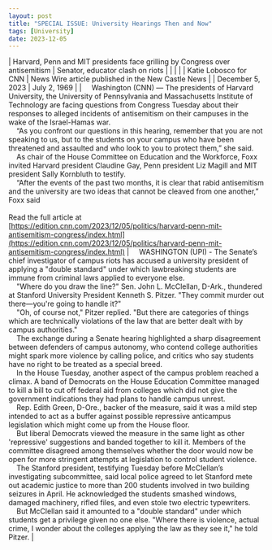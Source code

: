 ```yaml
---
layout: post
title: "SPECIAL ISSUE: University Hearings Then and Now"
tags: [University]
date: 2023-12-05
---
```


| Harvard, Penn and MIT presidents face grilling by Congress over antisemitism | Senator, educator clash on riots |
|  |  |
| Katie Lobosco for CNN | News Wire article published in the New Castle News |
| December 5, 2023 | July 2, 1969 |
| &nbsp;&nbsp;&nbsp;&nbsp;Washington (CNN) — The presidents of Harvard University, the University of Pennsylvania and Massachusetts Institute of Technology are facing questions from Congress Tuesday about their responses to alleged incidents of antisemitism on their campuses in the wake of the Israel-Hamas war.<br>&nbsp;&nbsp;&nbsp;&nbsp;“As you confront our questions in this hearing, remember that you are not speaking to us, but to the students on your campus who have been threatened and assaulted and who look to you to protect them,” she said.<br>&nbsp;&nbsp;&nbsp;&nbsp;As chair of the House Committee on Education and the Workforce, Foxx invited Harvard president Claudine Gay, Penn president Liz Magill and MIT president Sally Kornbluth to testify.<br>&nbsp;&nbsp;&nbsp;&nbsp;“After the events of the past two months, it is clear that rabid antisemitism and the university are two ideas that cannot be cleaved from one another,” Foxx said<br><br>Read the full article at<br>[https://edition.cnn.com/2023/12/05/politics/harvard-penn-mit-antisemitism-congress/index.html](https://edition.cnn.com/2023/12/05/politics/harvard-penn-mit-antisemitism-congress/index.html) | &nbsp;&nbsp;&nbsp;&nbsp;WASHINGTON (UPI) - The Senate’s chief investigator of campus riots has accused a university president of applying a "double standard" under which lawbreaking students are immune from criminal laws applied to everyone else.<br>&nbsp;&nbsp;&nbsp;&nbsp;"Where do you draw the line?" Sen. John L. McClellan, D-Ark., thundered at Stanford University President Kenneth S. Pitzer. "They commit murder out there—you're going to handle it?"<br>&nbsp;&nbsp;&nbsp;&nbsp;"Oh, of course not," Pitzer replied. "But there are categories of things which are technically violations of the law that are better dealt with by campus authorities."<br>&nbsp;&nbsp;&nbsp;&nbsp;The exchange during a Senate hearing highlighted a sharp disagreement between defenders of campus autonomy, who contend college authorities might spark more violence by calling police, and critics who say students have no right to be treated as a special breed.<br>&nbsp;&nbsp;&nbsp;&nbsp;In the House Tuesday, another aspect of the campus problem reached a climax. A band of Democrats on the House Education Committee managed to kill a bill to cut off federal aid from colleges which did not give the government indications they had plans to handle campus unrest.<br>&nbsp;&nbsp;&nbsp;&nbsp;Rep. Edith Green, D-Ore., backer of the measure, said it was a mild step intended to act as a buffer against possible repressive anticampus legislation which might come up from the House floor.<br>&nbsp;&nbsp;&nbsp;&nbsp;But liberal Democrats viewed the measure in the same light as other 'repressive' suggestions and banded together to kill it. Members of the committee disagreed among themselves whether the door would now be open for more stringent attempts at legislation to control student violence.<br>&nbsp;&nbsp;&nbsp;&nbsp;The Stanford president, testifying Tuesday before McClellan’s investigating subcommittee, said local police agreed to let Stanford mete out academic justice to more than 200 students involved in two building seizures in April. He acknowledged the students smashed windows, damaged machinery, rifled files, and even stole two electric typewriters.<br>&nbsp;&nbsp;&nbsp;&nbsp;But McClellan said it amounted to a "double standard" under which students get a privilege given no one else. "Where there is violence, actual crime, I wonder about the colleges applying the law as they see it," he told Pitzer. |